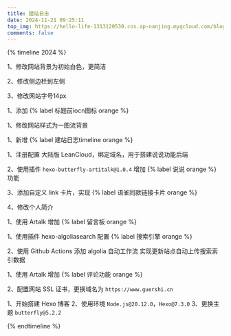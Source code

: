 ```yaml
---
title: 建站日志
date: 2024-11-21 09:25:11
top_img: https://hello-life-1313120530.cos.ap-nanjing.myqcloud.com/blog/timeline_img.png
comments: false
---
```


{% timeline 2024 %}

<!-- timeline 12-09 -->

1、修改网站背景为初始白色，更简洁

2、修改侧边栏到左侧

3、修改网站字号14px

<!-- endtimeline -->

<!-- timeline 12-02 -->

1、添加 {% label 标题前iocn图标 orange %}

<!-- endtimeline -->

<!-- timeline 12-01 -->

1、修改网站样式为一图流背景

<!-- endtimeline -->

<!-- timeline 11-21 -->

1、新增 {% label 建站日志timeline orange %}

<!-- endtimeline -->

<!-- timeline 11-20 -->

1、注册配置 大陆版 LeanCloud，绑定域名，用于搭建说说功能后端

2、使用插件 `hexo-butterfly-artitalk@1.0.4` 增加 {% label 说说 orange %} 功能

3、添加自定义 link 卡片，实现 {% label 语雀同款链接卡片 orange %}

4、修改个人简介

<!-- endtimeline -->

<!-- timeline 11-18 -->

1、使用 Artalk 增加 {% label 留言板 orange %}

<!-- endtimeline -->

<!-- timeline 11-17 -->

1、使用插件 hexo-algoliasearch 配置 {% label 搜索引擎 orange %}

2、使用 Github Actions 添加  algolia 自动工作流 实现更新站点自动上传搜索索引数据

<!-- endtimeline -->

<!-- timeline 11-16 -->

1、使用 Artalk 增加 {% label 评论功能 orange %}

2、配置网站 SSL 证书，更换域名为 `https://www.guershi.cn`

<!-- endtimeline -->

<!-- timeline 11-15 -->

1、开始搭建 Hexo 博客
2、使用环境 `Node.js@20.12.0`，`Hexo@7.3.0`
3、更换主题 `butterfly@5.2.2`
<!-- endtimeline -->

{% endtimeline %}

